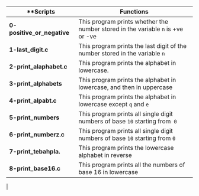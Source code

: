 |**Scripts			|**Functions**								|
|-------------------------------|-----------------------------------------------------------------------|
|**0-positive_or_negative**	|This program prints whether the number stored in the variable ```n``` is +ve or -ve|
|**1-last_digit.c**		|This program prints the last digit of the number stored in the variable ```n```    |
|**2-print_alaphabet.c**	|This program prints the alphabet in lowercase.					    |
|**3-print_alphabets**		|This program prints the alphabet in lowercase, and then in uppercase		    |
|**4-print_alpabt.c**		|This program prints the alphabet in lowercase except ```q``` and ```e```	    |
|**5-print_numbers**		|This program prints all single digit numbers of base ```10``` starting from``` 0```|
|**6-print_numberz.c**		|This program prints all single digit numbers of base ```10``` starting from ```0```|
|**7-print_tebahpla.**		|This program prints the lowercase alphabet in reverse				    |
|**8-print_base16.c**		|This program prints all the numbers of base 16 in lowercase			    |
|

